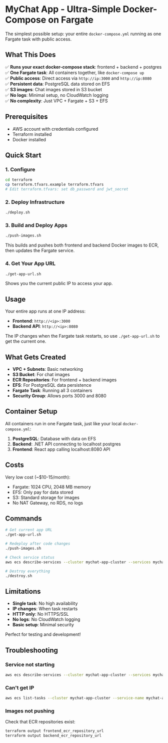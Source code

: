 # MyChat App - Ultra-Simple Docker-Compose on Fargate

The simplest possible setup: your entire `docker-compose.yml` running as one Fargate task with public access.

## What This Does

✅ **Runs your exact docker-compose stack**: frontend + backend + postgres  
✅ **One Fargate task**: All containers together, like `docker-compose up`  
✅ **Public access**: Direct access via `http://ip:3000` and `http://ip:8080`  
✅ **Persistent data**: PostgreSQL data stored on EFS  
✅ **S3 images**: Chat images stored in S3 bucket  
✅ **No logs**: Minimal setup, no CloudWatch logging  
✅ **No complexity**: Just VPC + Fargate + S3 + EFS  

## Prerequisites

- AWS account with credentials configured
- Terraform installed
- Docker installed

## Quick Start

### 1. Configure

```bash
cd terraform
cp terraform.tfvars.example terraform.tfvars
# Edit terraform.tfvars: set db_password and jwt_secret
```

### 2. Deploy Infrastructure

```bash
./deploy.sh
```

### 3. Build and Deploy Apps

```bash
./push-images.sh
```

This builds and pushes both frontend and backend Docker images to ECR, then updates the Fargate service.

### 4. Get Your App URL

```bash
./get-app-url.sh
```

Shows you the current public IP to access your app.

## Usage

Your entire app runs at one IP address:
- **Frontend**: `http://<ip>:3000` 
- **Backend API**: `http://<ip>:8080`

The IP changes when the Fargate task restarts, so use `./get-app-url.sh` to get the current one.

## What Gets Created

- **VPC + Subnets**: Basic networking
- **S3 Bucket**: For chat images
- **ECR Repositories**: For frontend + backend images  
- **EFS**: For PostgreSQL data persistence
- **Fargate Task**: Running all 3 containers
- **Security Group**: Allows ports 3000 and 8080

## Container Setup

All containers run in one Fargate task, just like your local `docker-compose.yml`:

1. **PostgreSQL**: Database with data on EFS
2. **Backend**: .NET API connecting to localhost postgres
3. **Frontend**: React app calling localhost:8080 API

## Costs

Very low cost (~$10-15/month):
- Fargate: 1024 CPU, 2048 MB memory
- EFS: Only pay for data stored  
- S3: Standard storage for images
- No NAT Gateway, no RDS, no logs

## Commands

```bash
# Get current app URL
./get-app-url.sh

# Redeploy after code changes
./push-images.sh

# Check service status
aws ecs describe-services --cluster mychat-app-cluster --services mychat-app-service

# Destroy everything
./destroy.sh
```

## Limitations

- **Single task**: No high availability
- **IP changes**: When task restarts  
- **HTTP only**: No HTTPS/SSL
- **No logs**: No CloudWatch logging
- **Basic setup**: Minimal security

Perfect for testing and development!

## Troubleshooting

### Service not starting
```bash
aws ecs describe-services --cluster mychat-app-cluster --services mychat-app-service
```

### Can't get IP
```bash
aws ecs list-tasks --cluster mychat-app-cluster --service-name mychat-app-service
```

### Images not pushing
Check that ECR repositories exist:
```bash
terraform output frontend_ecr_repository_url
terraform output backend_ecr_repository_url
``` 